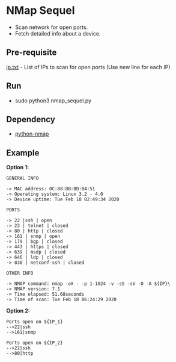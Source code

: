 # NMap Sequel

- Scan network for open ports.
- Fetch detailed info about a device.

## Pre-requisite
[ip.txt](https://github.com/abrasham-chowdhury/NMapSequel/blob/main/ip.txt) - List of IPs to scan for open ports (Use
new line for each IP)

## Run
- sudo python3 nmap_sequel.py

## Dependency
- [python-nmap](https://pypi.org/project/python-nmap/)

## Example
**Option 1:**

    GENERAL INFO

    -> MAC address: 0C:88:DB:BD:04:51
    -> Operating system: Linux 3.2 - 4.0
    -> Device uptime: Tue Feb 18 02:49:34 2020

    PORTS

    -> 22 |ssh | open
    -> 23 | telnet | closed
    -> 80 | http | closed
    -> 161 | snmp | open
    -> 179 | bgp | closed
    -> 443 | https | closed
    -> 639 | msdp | closed
    -> 646 | ldp | closed
    -> 830 | netconf-ssh | closed

    OTHER INFO
    
    -> NMAP command: nmap -oX - -p 1-1024 -v -sS -sV -O -A ${IP}\
    -> NMAP version: 7.1
    -> Time elapsed: 51.68seconds
    -> Time of scan: Tue Feb 18 06:24:29 2020


**Option 2:**

    Ports open on ${IP_1}
    -->22|ssh
    -->161|snmp
    
    Ports open on ${IP_2}
    -->22|ssh
    -->80|http

